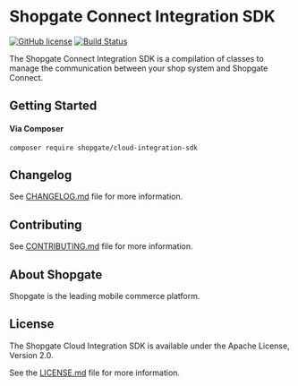 # Shopgate Connect Integration SDK

[![GitHub license](http://dmlc.github.io/img/apache2.svg)](LICENSE.md)
[![Build Status](https://travis-ci.org/shopgate/cloud-integration-sdk.svg?branch=master)](https://travis-ci.org/shopgate/cloud-integration-sdk)

The Shopgate Connect Integration SDK is a compilation of classes to manage the communication between your shop system and Shopgate Connect.

## Getting Started
#### Via Composer
```composer require shopgate/cloud-integration-sdk```

## Changelog

See [CHANGELOG.md](CHANGELOG.md) file for more information.

## Contributing

See [CONTRIBUTING.md](docs/CONTRIBUTING.md) file for more information.

## About Shopgate

Shopgate is the leading mobile commerce platform.

## License

The Shopgate Cloud Integration SDK is available under the Apache License, Version 2.0.

See the [LICENSE.md](LICENSE.md) file for more information.
